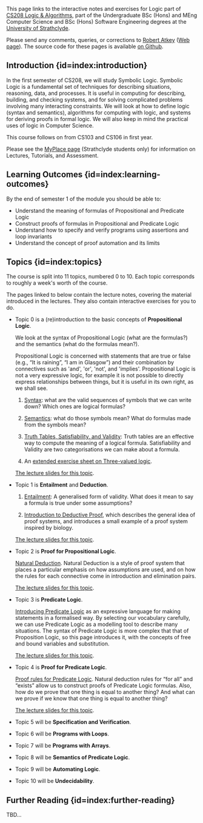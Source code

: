 This page links to the interactive notes and exercises for Logic part of [CS208 Logic & Algorithms](https://classes.myplace.strath.ac.uk/course/view.php?id=15121), part of the Undergraduate BSc (Hons) and MEng Computer Science and BSc (Hons) Software Engineering degrees at the [University of Strathclyde](https://www.strath.ac.uk/science/computerinformationsciences/).

Please send any comments, queries, or corrections to [Robert Atkey](mailto:robert.atkey@strath.ac.uk) ([Web page](https://bentnib.org)). The source code for these pages is available [on Github](https://github.com/msp-strath/cs208-logic).

## Introduction {id=index:introduction}

In the first semester of CS208, we will study Symbolic Logic. Symbolic Logic is a fundamental set of techniques for describing situations, reasoning, data, and processes. It is useful in computing for describing, building, and checking systems, and for solving complicated problems involving many interacting constraints. We will look at how to define logic (syntax and semantics), algorithms for computing with logic, and systems for deriving proofs in formal logic. We will also keep in mind the practical uses of logic in Computer Science.

This course follows on from CS103 and CS106 in first year.

Please see the [MyPlace page](https://classes.myplace.strath.ac.uk/course/view.php?id=15121) (Strathclyde students only) for information on Lectures, Tutorials, and Assessment.

## Learning Outcomes {id=index:learning-outcomes}

By the end of semester 1 of the module you should be able to:

- Understand the meaning of formulas of Propositional and Predicate Logic
- Construct proofs of formulas in Propositional and Predicate Logic
- Understand how to specify and verify programs using assertions and loop invariants
- Understand the concept of proof automation and its limits

## Topics {id=index:topics}

The course is split into 11 topics, numbered 0 to 10. Each topic corresponds to roughly a week's worth of the course.

The pages linked to below contain the lecture notes, covering the material introduced in the lectures. They also contain interactive exercises for you to do.

-  Topic 0 is a (re)introduction to the basic concepts of **Propositional Logic**.

   We look at the syntax of Propositional Logic (what are the formulas?) and the semantics (what do the formulas mean?).

   Propositional Logic is concerned with statements that are true or false (e.g., “It is raining”, “I am in Glasgow”) and their combination by connectives such as 'and', 'or', 'not', and 'implies'. Propositional Logic is not a very expressive logic, for example it is not possible to directly express relationships between things, but it is useful in its own right, as we shall see.

   1. [Syntax](prop-logic-syntax.md): what are the valid sequences of symbols that we can write down? Which ones are logical formulas?

   2. [Semantics](prop-logic-semantics.md): what do those symbols mean? What do formulas made from the symbols mean?

   3. [Truth Tables, Satisfiability, and Validity](truth-tables.md): Truth tables are an effective way to compute the meaning of a logical formula. Satisfiability and Validity are two categorisations we can make about a formula.

   4. An [extended exercise sheet on Three-valued logic](tutorial-0-three-valued.md).

   [The lecture slides for this topic](topic00-slides.pdf).

-  Topic 1 is **Entailment** and **Deduction**.

   1. [Entailment](entailment.md): A generalised form of validity. What does it mean to say a formula is true under some assumptions?

   2. [Introduction to Deductive Proof](proof-intro.md), which describes the general idea of proof systems, and introduces a small example of a proof system inspired by biology.

   [The lecture slides for this topic](topic01-slides.pdf).

-  Topic 2 is **Proof for Propositional Logic**.

   [Natural Deduction](natural-deduction-intro.md). Natural Deduction is a style of proof system that places a particular emphasis on how assumptions are used, and on how the rules for each connective come in introduction and elimination pairs.

   [The lecture slides for this topic](topic02-slides.pdf).

- Topic 3 is **Predicate Logic**.

  [Introducing Predicate Logic](pred-logic-intro.md) as an expressive language for making statements in a formalised way. By selecting our vocabulary carefully, we can use Predicate Logic as a modelling tool to describe many situations. The syntax of Predicate Logic is more complex that that of Proposition Logic, so this page introduces it, with the concepts of free and bound variables and substitution.


   [The lecture slides for this topic](topic03-slides.pdf).

-  Topic 4 is **Proof for Predicate Logic**.

   [Proof rules for Predicate Logic](pred-logic-rules.md). Natural deduction rules for “for all” and “exists” allow us to construct proofs of Predicate Logic formulas. Also, how do we prove that one thing is equal to another thing? And what can we prove if we know that one thing is equal to another thing?

   [The lecture slides for this topic](topic04-slides.pdf).


-  Topic 5 will be **Specification and Verification**.

-  Topic 6 will be **Programs with Loops**.

-  Topic 7 will be **Programs with Arrays**.

-  Topic 8 will be **Semantics of Predicate Logic**.

-  Topic 9 will be **Automating Logic**.

-  Topic 10 will be **Undecidability**.

## Further Reading {id=index:further-reading}

TBD...
